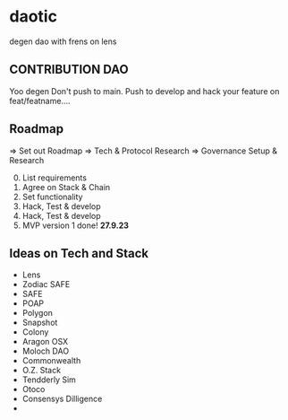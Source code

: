 # daotic
degen dao with frens on lens


## CONTRIBUTION DAO  

Yoo degen
Don't push to main. 
Push to develop and hack your feature on feat/featname....

## Roadmap 

=> Set out Roadmap
=> Tech & Protocol Research 
=> Governance Setup & Research 

0. List requirements
1. Agree on Stack & Chain
2. Set functionality
3. Hack, Test & develop
4. Hack, Test & develop
5. MVP version 1 done! **27.9.23**



## Ideas on Tech and Stack 
- Lens
- Zodiac SAFE
- SAFE
- POAP
- Polygon
- Snapshot
- Colony
- Aragon OSX
- Moloch DAO
- Commonwealth
- O.Z. Stack
- Tendderly Sim
- Otoco
- Consensys Dilligence
- 

